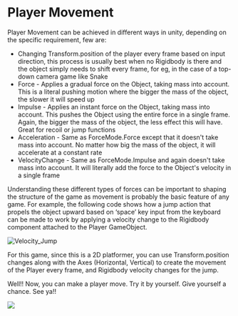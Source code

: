 # Player Movement

Player Movement can be achieved in different ways in unity, depending on the specific requirement, few are:

* Changing Transform.position of the player every frame based on input direction, this process is usually best when no Rigidbody is there and the object simply needs to shift every frame, for eg, in the case of a top-down camera game like Snake
* Force - Applies a gradual force on the Object, taking mass into account. This is a literal pushing motion where the bigger the mass of the object, the slower it will speed up
* Impulse - Applies an instant force on the Object, taking mass into account. This pushes the Object using the entire force in a single frame. Again, the bigger the mass of the object, the less effect this will have. Great for recoil or jump functions
* Acceleration - Same as ForceMode.Force except that it doesn't take mass into account. No matter how big the mass of the object, it will accelerate at a constant rate
* VelocityChange - Same as ForceMode.Impulse and again doesn't take mass into account. It will literally add the force to the Object's velocity in a single frame

Understanding these different types of forces can be important to shaping the structure of the game as movement is probably the basic feature of any game. For example, the following code shows how a jump action that propels the object upward based on ‘space’ key input from the keyboard can be made to work by applying a velocity change to the Rigidbody component attached to the Player GameObject.

![Velocity\_Jump](https://user-images.githubusercontent.com/44625252/152804627-d0824397-b20b-470c-acb0-53c6a54ac500.PNG)

For this game, since this is a 2D platformer, you can use Transform.position changes along with the Axes (Horizontal, Vertical) to create the movement of the Player every frame, and Rigidbody velocity changes for the jump.

Well!! Now, you can make a player move. Try it by yourself. Give yourself a chance. See ya!!

![](https://media.giphy.com/media/1gUWdf8Z8HCxpM8cUR/giphy.gif)
